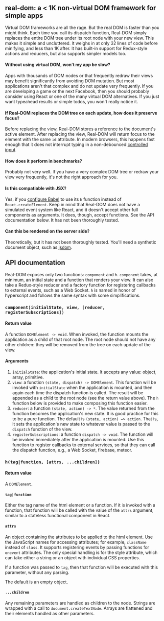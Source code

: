 ## real-dom: a < 1K non-virtual DOM framework for simple apps

Virtual DOM frameworks are all the rage. But the real DOM is faster than you might think. Each time you call its dispatch function, Real-DOM simply replaces the entire DOM tree under its root node with your new view. This makes it simple and uncluttered. It weighs in at only 32 lines of code before minifying, and less than 1K after. It has built-in support for Redux-style actions and reducers, but also supports simpler models too.

#### Without using virtual DOM, won't my app be slow?
Apps with thousands of DOM nodes or that frequently redraw their views may benefit significantly from avoiding DOM mutation. But most applications aren't that complex and do not update very frequently. If you are developing a game or the next Facebook, then you should probably consider using React or one of the many virtual DOM alternatives. If you just want typeahead results or simple todos, you won't really notice it.

#### If Real-DOM replaces the DOM tree on each update, how does it preserve focus?
Before replacing the view, Real-DOM stores a reference to the document's active element. After replacing the view, Real-DOM will return focus to the element with the same `id` attribute. In modern browsers, this happens fast enough that it does not interrupt typing in a non-debounced [controlled input](https://facebook.github.io/react/docs/forms.html#controlled-components).

#### How does it perform in benchmarks?
Probably not very well. If you have a very complex DOM tree or redraw your view very frequently, it's not the right approach for you.

#### Is this compatiable with JSX?
Yes, if you [configure Babel](https://babeljs.io/docs/plugins/transform-react-jsx/) to use its `h` function instead of `React.createElement`. Keep in mind that Real-DOM does not have a simulated event system like React, and it doesn't accept other full components as arguments. It does, though, accept functions. See the API documentation below. It has not been thoroughly tested.

#### Can this be rendered on the server side?
Theoretically, but it has not been thoroughly tested. You'll need a synthetic document object, such as [jsdom](https://github.com/tmpvar/jsdom).

## API documentation
Real-DOM exposes only two functions: `component` and `h`. `component` takes, at minimum, an initial state and a function that renders your view. It can also take a Redux-style reducer and a factory function for registering callbacks to external events, such as a Web Socket. `h` is named in honor of hyperscript and follows the same syntax with some simplifications.

### `component(initialState, view, [reducer, registerSubscriptions])`

#### Return value
A function `DOMElement -> void`. When invoked, the function mounts the application as a child of that root node. The root node should not have any other children: they will be removed from the tree on each update of the view.

#### Arguments
1. `initialState`: the application's initial state. It accepts any value: object, array, primitive.
2. `view`: a function `(state, dispatch) -> DOMElement`. This function will be invoked with `initialState` when the application is mounted, and then again each time the dispatch function is called. The result will be appended as a child to the root node (see the return value above). The `h` function below is provided to make composing this function easier.
3. `reducer`: a function `(state, action) -> *`. The value returned from the function becomes the application's new state. It is good practice for this to be a pure function. The default is `(state, action) => action`. That is, it sets the application's new state to whatever value is passed to the `dispatch` function of the view.
4. `registerSubscriptions`: a function `dispatch -> void`. The function will be invoked immediately after the application is mounted. Use this function to register callbacks to external services, so that they can call the dispatch function, e.g., a Web Socket, firebase, meteor.

### `h(tag|function, [attrs, ...children])`
#### Return value
A `DOMElement`.

#### `tag|function`
Either the tag name of the html element or a function. If it is invoked with a function, that function will be called with the value of the `attrs` argument, similar to a stateless functional component in React.

#### `attrs`
An object containing the attributes to be applied to the html element. Use the JavaScript names for accessing attributes; for example, `className` instead of `class`. It supports registering events by passing functions for `onevent` attributes. The only special handling is for the style attribute, which can take either a string or an object with individual CSS properties.

If a function was passed to `tag`, then that function will be executed with this parameter, without any parsing.

The default is an empty object.

#### `...children`
Any remaining parameters are handled as children to the node. Strings are wrapped with a call to `document.createTextNode`. Arrays are flattened and their elements handled as other parameters.

